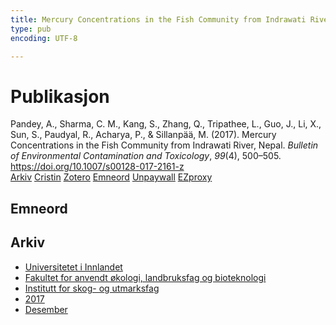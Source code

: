 ```yaml
---
title: Mercury Concentrations in the Fish Community from Indrawati River, Nepal
type: pub
encoding: UTF-8

---
```

<h1>Publikasjon</h1>
<article id="csl-bib-container-MZYV9VUJ" class="csl-bib-container">
  <div class="csl-bib-body"> <div class="csl-entry">Pandey, A., Sharma, C. M., Kang, S., Zhang, Q., Tripathee, L., Guo, J., Li, X., Sun, S., Paudyal, R., Acharya, P., &#38; Sillanpää, M. (2017). Mercury Concentrations in the Fish Community from Indrawati River, Nepal. <i>Bulletin of Environmental Contamination and Toxicology</i>, <i>99</i>(4), 500–505. <a href="https://doi.org/10.1007/s00128-017-2161-z">https://doi.org/10.1007/s00128-017-2161-z</a></div> </div>
  <div class="csl-bib-buttons">
    <a href="#taxonomy-article-MZYV9VUJ" alt="archive" class="csl-bib-button">Arkiv</a>
    <a href="https://app.cristin.no/results/show.jsf?id=1523583" alt="Cristin" class="csl-bib-button">Cristin</a>
    <a href="http://zotero.org/groups/5881554/items/MZYV9VUJ" alt="Zotero" class="csl-bib-button">Zotero</a>
    <a href="#keywords-article-MZYV9VUJ" alt="keywords" class="csl-bib-button">Emneord</a>
    <a href="https://doi.org/10.1007/s00128-017-2161-z" alt="Unpaywall" class="csl-bib-button">Unpaywall</a>
    <a href="https://doi.org/10.1007/s00128-017-2161-z" alt="EZproxy" class="csl-bib-button">EZproxy</a>
  </div>
  <div id="csl-bib-meta-container-MZYV9VUJ"></div>
</article>
<div id="csl-bib-meta-MZYV9VUJ" class="csl-bib-meta">
  <article id="keywords-article-MZYV9VUJ" class="keywords-article">
    <h1>Emneord</h1>
    
  </article>
  <article id="taxonomy-article-MZYV9VUJ" class="taxonomy-article">
    <h1>Arkiv</h1>
    <ul>
      <li>
        <a href="/nn/archive/?key=3DCRN523">Universitetet i Innlandet</a>
      </li>
      <li>
        <a href="/nn/archive/?key=T77LXH6D">Fakultet for anvendt økologi, landbruksfag og bioteknologi</a>
      </li>
      <li>
        <a href="/nn/archive/?key=7TRARPE3">Institutt for skog- og utmarksfag</a>
      </li>
      <li>
        <a href="/nn/archive/?key=QVBAYKNY">2017</a>
      </li>
      <li>
        <a href="/nn/archive/?key=4G7DYTMM">Desember</a>
      </li>
    </ul>
  </article>
</div>
